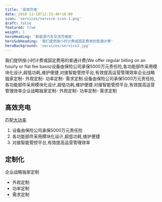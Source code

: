 ```yaml
---
title: '高效充电'
date: 2018-11-18T12:33:46+10:00
icon: 'services/service-icon-1.png'
draft: false
featured: true
weight: 1
heroHeading: '新能源汽车交流充电桩'
heroSubHeading: '我们提供按小时计费或固定费用的普通计费'
heroBackground: 'services/service1.jpg'
---
```


我们提供按小时计费或固定费用的普通计费(We offer regular billing on an hourly or flat fee basis)设备由保险公司承保5000万元责任险,各功能部件采用模块化设计,超低功耗,维护便捷.对接智能管控平台,有效提高运营管理效率企业战略独家定制- 外观定制- 功率定制- 需求定制.设备由保险公司承保5000万元责任险,各功能部件采用模块化设计,超低功耗,维护便捷.对接智能管控平台,有效提高运营管理效率企业战略独家定制- 外观定制- 功率定制- 需求定制

## 高效充电

匹配[大功率](#vexant-achivi)

1. 设备由保险公司承保5000万元责任险
2. 各功能部件采用模块化设计,超低功耗,维护便捷
3. 对接智能管控平台,有效提高运营管理效率



## 定制化

企业战略独家定制

- 外观定制
- 功率定制
- 需求定制


